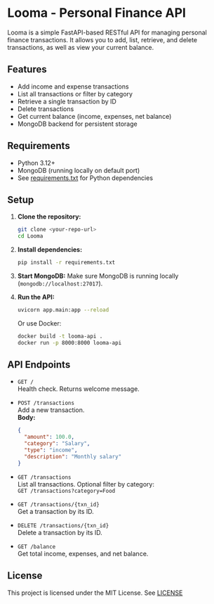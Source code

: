 # Looma - Personal Finance API

Looma is a simple FastAPI-based RESTful API for managing personal finance transactions. It allows you to add, list, retrieve, and delete transactions, as well as view your current balance.

## Features

- Add income and expense transactions
- List all transactions or filter by category
- Retrieve a single transaction by ID
- Delete transactions
- Get current balance (income, expenses, net balance)
- MongoDB backend for persistent storage

## Requirements

- Python 3.12+
- MongoDB (running locally on default port)
- See [requirements.txt](requirements.txt) for Python dependencies

## Setup

1. **Clone the repository:**
   ```sh
   git clone <your-repo-url>
   cd Looma
   ```

2. **Install dependencies:**
   ```sh
   pip install -r requirements.txt
   ```

3. **Start MongoDB:**
   Make sure MongoDB is running locally (`mongodb://localhost:27017`).

4. **Run the API:**
   ```sh
   uvicorn app.main:app --reload
   ```

   Or use Docker:
   ```sh
   docker build -t looma-api .
   docker run -p 8000:8000 looma-api
   ```

## API Endpoints

- `GET /`  
  Health check. Returns welcome message.

- `POST /transactions`  
  Add a new transaction.  
  **Body:**  
  ```json
  {
    "amount": 100.0,
    "category": "Salary",
    "type": "income",
    "description": "Monthly salary"
  }
  ```

- `GET /transactions`  
  List all transactions. Optional filter by category:  
  `GET /transactions?category=Food`

- `GET /transactions/{txn_id}`  
  Get a transaction by its ID.

- `DELETE /transactions/{txn_id}`  
  Delete a transaction by its ID.

- `GET /balance`  
  Get total income, expenses, and net balance.

## License

This project is licensed under the MIT License. See [LICENSE](LICENSE)